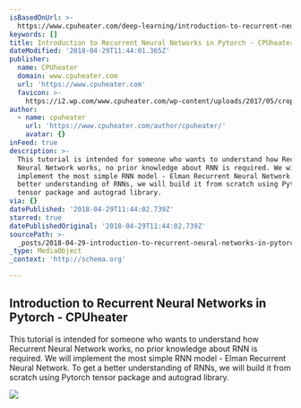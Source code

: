 ```yaml
---
isBasedOnUrl: >-
  https://www.cpuheater.com/deep-learning/introduction-to-recurrent-neural-networks-in-pytorch/
keywords: []
title: Introduction to Recurrent Neural Networks in Pytorch - CPUheater
dateModified: '2018-04-29T11:44:01.365Z'
publisher:
  name: CPUheater
  domain: www.cpuheater.com
  url: 'https://www.cpuheater.com'
  favicon: >-
    https://i2.wp.com/www.cpuheater.com/wp-content/uploads/2017/05/cropped-icon.png?fit=192%2C192&ssl=1
author:
  - name: cpuheater
    url: 'https://www.cpuheater.com/author/cpuheater/'
    avatar: {}
inFeed: true
description: >-
  This tutorial is intended for someone who wants to understand how Recurrent
  Neural Network works, no prior knowledge about RNN is required. We will
  implement the most simple RNN model - Elman Recurrent Neural Network. To get a
  better understanding of RNNs, we will build it from scratch using Pytorch
  tensor package and autograd library.
via: {}
datePublished: '2018-04-29T11:44:02.739Z'
starred: true
datePublishedOriginal: '2018-04-29T11:44:02.739Z'
sourcePath: >-
  _posts/2018-04-29-introduction-to-recurrent-neural-networks-in-pytorch-cpuhe.md
_type: MediaObject
_context: 'http://schema.org'

---
```

<article style=""><h1>Introduction to Recurrent Neural Networks in Pytorch - CPUheater</h1><p>This tutorial is intended for someone who wants to understand how Recurrent Neural Network works, no prior knowledge about RNN is required. We will implement the most simple RNN model - Elman Recurrent Neural Network. To get a better understanding of RNNs, we will build it from scratch using Pytorch tensor package and autograd library.</p><img src="https://www.cpuheater.com/wp-content/uploads/2017/12/RNN-logo-7.png" /></article>